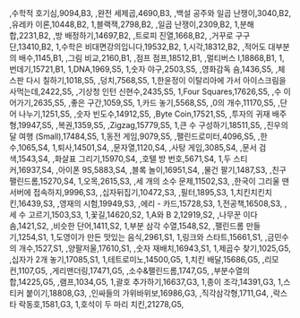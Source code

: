 ,수학적 호기심,9094,B3,
,완전 세제곱,4690,B3,
,백설 공주와 일곱 난쟁이,3040,B2,
,유레카 이론,10448,B2,
1,블랙잭,2798,B2,
,일곱 난쟁이,2309,B2,
1,분해합,2231,B2,
,방 배정하기,14697,B2,
,트로피 진열,1668,B2,
,거꾸로 구구단,13410,B2,
1,수학은 비대면강의입니다,19532,B2,
1,시각,18312,B2,
,적어도 대부분의 배수,1145,B1,
,그림 비교,2160,B1,
,점프 점프,18512,B1,
,멀티버스 Ⅰ,18868,B1,
1,번데기,15721,B1,
1,DNA,1969,S5,
1,숫자 야구,2503,S5,
,영화감독 숌,1436,S5,
,체스판 다시 칠하기,1018,S5,
,덩치,7568,S5,
1,한윤정이 이탈리아에 가서 아이스크림을 사먹는데,2422,S5,
,기상청 인턴 신현수,2435,S5,
1,Four Squares,17626,S5,
,수 이어가기,2635,S5,
,좋은 구간,1059,S5,
1,카드 놓기,5568,S5,
,0의 개수,11170,S5,
,단어 나누기,1251,S5,
,숫자 빈도수,14912,S5,
,Byte Coin,17521,S5,
,투자의 귀재 배주형,19947,S5,
,복권,1359,S5,
,Zigzag,15779,S5,
1,큰 수 구성하기,18511,S5,
,진우의 달 여행 (Small),17484,S5,
1,동전 게임,9079,S5,
,팰린드로미터,4096,S5,
,한수,1065,S4,
1,퇴사,14501,S4,
,문자열,1120,S4,
,사탕 게임,3085,S4,
,문서 검색,1543,S4,
,화살표 그리기,15970,S4,
,호텔 방 번호,5671,S4,
1,두 스티커,16937,S4,
,아이폰 9S,5883,S4,
,블록 놀이,16951,S4,
,물건 팔기,1487,S3,
,친구 팰린드롬,15270,S4,
1,오목,2615,S3,
,세 개의 소수 문제,11502,S3,
,한국이 그리울 땐 서버에 접속하지,9996,S3,
,십자뒤집기,10472,S3,
,필터,1895,S3,
1,치킨치킨치킨,16439,S3,
,영재의 시험,19949,S3,
,에리 - 카드,15728,S3,
1,전공책,16508,S3,
,세 수 고르기,1503,S3,
1,꽃길,14620,S2,
1,A와 B 2,12919,S2,
,나무꾼 이다솜,1421,S2,
,비슷한 단어,1411,S2,
1,부분 삼각 수열,1548,S2,
,팰린드롬 만들기,1254,S1,
1,도영이가 만든 맛있는 음식,2961,S1,
1,링크와 스타트,15661,S1,
,금민수의 개수,1527,S1,
,양팔저울,17610,S1,
,숫자 재배치,16943,S1,
1,제곱수 찾기,1025,G5,
,십자가 2개 놓기,17085,S1,
1,테트로미노,14500,G5,
1,치킨 배달,15686,G5,
,리모컨,1107,G5,
,게리맨더링,17471,G5,
,소수&팰린드롬,1747,G5,
,부분수열의 합,14225,G5,
,램프,1034,G5,
1,괄호 추가하기,16637,G3,
1,종이 조각,14391,G3,
1,스티커 붙이기,18808,G3,
,인싸들의 가위바위보,16986,G3,
,직각삼각형,1711,G4,
,락스타 락동호,1581,G3,
1,호석이 두 마리 치킨,21278,G5,
